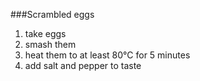 ###Scrambled eggs

1. take eggs
2. smash them
3. heat them to at least 80°C for 5 minutes
4. add salt and pepper to taste
